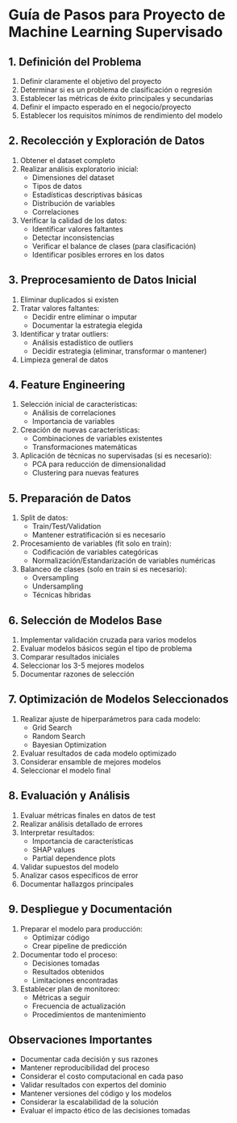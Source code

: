# Guía de Pasos para Proyecto de Machine Learning Supervisado

## 1. Definición del Problema
1. Definir claramente el objetivo del proyecto
2. Determinar si es un problema de clasificación o regresión
3. Establecer las métricas de éxito principales y secundarias
4. Definir el impacto esperado en el negocio/proyecto
5. Establecer los requisitos mínimos de rendimiento del modelo

## 2. Recolección y Exploración de Datos
1. Obtener el dataset completo
2. Realizar análisis exploratorio inicial:
   - Dimensiones del dataset
   - Tipos de datos
   - Estadísticas descriptivas básicas
   - Distribución de variables
   - Correlaciones
3. Verificar la calidad de los datos:
   - Identificar valores faltantes
   - Detectar inconsistencias
   - Verificar el balance de clases (para clasificación)
   - Identificar posibles errores en los datos

## 3. Preprocesamiento de Datos Inicial
1. Eliminar duplicados si existen
2. Tratar valores faltantes:
   - Decidir entre eliminar o imputar
   - Documentar la estrategia elegida
3. Identificar y tratar outliers:
   - Análisis estadístico de outliers
   - Decidir estrategia (eliminar, transformar o mantener)
4. Limpieza general de datos

## 4. Feature Engineering
1. Selección inicial de características:
   - Análisis de correlaciones
   - Importancia de variables
2. Creación de nuevas características:
   - Combinaciones de variables existentes
   - Transformaciones matemáticas
3. Aplicación de técnicas no supervisadas (si es necesario):
   - PCA para reducción de dimensionalidad
   - Clustering para nuevas features

## 5. Preparación de Datos
1. Split de datos:
   - Train/Test/Validation
   - Mantener estratificación si es necesario
2. Procesamiento de variables (fit solo en train):
   - Codificación de variables categóricas
   - Normalización/Estandarización de variables numéricas
3. Balanceo de clases (solo en train si es necesario):
   - Oversampling
   - Undersampling
   - Técnicas híbridas

## 6. Selección de Modelos Base
1. Implementar validación cruzada para varios modelos
2. Evaluar modelos básicos según el tipo de problema
3. Comparar resultados iniciales
4. Seleccionar los 3-5 mejores modelos
5. Documentar razones de selección

## 7. Optimización de Modelos Seleccionados
1. Realizar ajuste de hiperparámetros para cada modelo:
   - Grid Search
   - Random Search
   - Bayesian Optimization
2. Evaluar resultados de cada modelo optimizado
3. Considerar ensamble de mejores modelos
4. Seleccionar el modelo final

## 8. Evaluación y Análisis
1. Evaluar métricas finales en datos de test
2. Realizar análisis detallado de errores
3. Interpretar resultados:
   - Importancia de características
   - SHAP values
   - Partial dependence plots
4. Validar supuestos del modelo
5. Analizar casos específicos de error
6. Documentar hallazgos principales

## 9. Despliegue y Documentación
1. Preparar el modelo para producción:
   - Optimizar código
   - Crear pipeline de predicción
2. Documentar todo el proceso:
   - Decisiones tomadas
   - Resultados obtenidos
   - Limitaciones encontradas
3. Establecer plan de monitoreo:
   - Métricas a seguir
   - Frecuencia de actualización
   - Procedimientos de mantenimiento

## Observaciones Importantes
- Documentar cada decisión y sus razones
- Mantener reproducibilidad del proceso
- Considerar el costo computacional en cada paso
- Validar resultados con expertos del dominio
- Mantener versiones del código y los modelos
- Considerar la escalabilidad de la solución
- Evaluar el impacto ético de las decisiones tomadas
